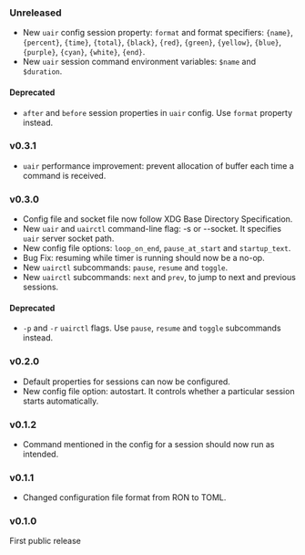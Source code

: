 ### Unreleased

- New `uair` config session property: `format` and format specifiers: `{name}`, `{percent}`, `{time}`, `{total}`, `{black}`, `{red}`, `{green}`, `{yellow}`, `{blue}`, `{purple}`, `{cyan}`, `{white}`, `{end}`.
- New `uair` session command environment variables: `$name` and `$duration`.

#### Deprecated

- `after` and `before` session properties in `uair` config. Use `format` property instead.

### v0.3.1

- `uair` performance improvement: prevent allocation of buffer each time a command is received.

### v0.3.0

- Config file and socket file now follow XDG Base Directory Specification.
- New `uair` and `uairctl` command-line flag: -s or --socket. It specifies `uair` server socket path.
- New config file options: `loop_on_end`, `pause_at_start` and `startup_text`.
- Bug Fix: resuming while timer is running should now be a no-op.
- New `uairctl` subcommands: `pause`, `resume` and `toggle`.
- New `uairctl` subcommands: `next` and `prev`, to jump to next and previous sessions.

#### Deprecated

- `-p` and `-r` `uairctl` flags. Use `pause`, `resume` and `toggle` subcommands instead.

### v0.2.0

- Default properties for sessions can now be configured.
- New config file option: autostart. It controls whether a particular session starts automatically.

### v0.1.2

- Command mentioned in the config for a session should now run as intended.

### v0.1.1

- Changed configuration file format from RON to TOML.

### v0.1.0

First public release
